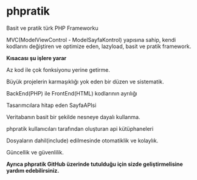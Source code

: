 # phpratik
Basit ve pratik türk PHP Frameworku

MVC(ModelViewControl - ModelSayfaKontrol) yapısına sahip, kendi kodlarını değiştiren ve optimize eden, lazyload, basit ve pratik framework.

**Kısacası şu işlere yarar**

Az kod ile çok fonksiyonu yerine getirme.

Büyük projelerin karmaşıklığı yok eden bir düzen ve sistematik.

BackEnd(PHP) ile FrontEnd(HTML) kodlarının ayrılığı

Tasarımcılara hitap eden SayfaAPIsi

Veritabanın basit bir şekilde nesneye dayalı kullanma.

phpratik kullanıcıları tarafından oluşturan api kütüphaneleri

Dosyaların dahil(include) edilmesinde otomatiklik ve kolaylık.

Güncellik ve güvenlilik.

**Ayrıca phpratik GitHub üzerinde tutulduğu için sizde geliştirmelisine yardım edebilirsiniz.**
